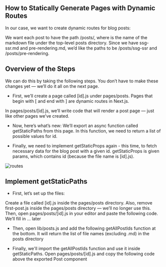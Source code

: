 ## How to Statically Generate Pages with Dynamic Routes

In our case, we want to create dynamic routes for blog posts:

We want each post to have the path /posts/<id>, where <id> is the name of the markdown file under the top-level posts directory.
Since we have ssg-ssr.md and pre-rendering.md, we’d like the paths to be /posts/ssg-ssr and /posts/pre-rendering.

## Overview of the Steps

We can do this by taking the following steps. You don’t have to make these changes yet — we’ll do it all on the next page.

- First, we’ll create a page called [id].js under pages/posts. Pages that begin with [ and end with ] are dynamic routes in Next.js.

In pages/posts/[id].js, we’ll write code that will render a post page — just like other pages we’ve created.

- Now, here’s what’s new: We’ll export an async function called getStaticPaths from this page. In this function, we need to return a list of possible values for id.

- Finally, we need to implement getStaticProps again - this time, to fetch necessary data for the blog post with a given id. getStaticProps is given params, which contains id (because the file name is [id].js).

![routes](https://nextjs.org/static/images/learn/dynamic-routes/how-to-dynamic-routes.png)

## Implement getStaticPaths

- First, let’s set up the files:

Create a file called [id].js inside the pages/posts directory.
Also, remove first-post.js inside the pages/posts directory — we’ll no longer use this.
Then, open pages/posts/[id].js in your editor and paste the following code. We’ll fill in ... later

- Then, open lib/posts.js and add the following getAllPostIds function at the bottom. It will return the list of file names (excluding .md) in the posts directory

- Finally, we'll import the getAllPostIds function and use it inside getStaticPaths. Open pages/posts/[id].js and copy the following code above the exported Post component